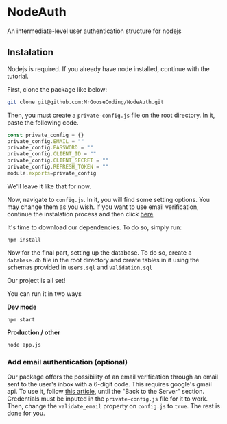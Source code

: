 # NodeAuth
An intermediate-level user authentication structure for nodejs

## Instalation
Nodejs is required. If you already have node installed, continue with the tutorial.

First, clone the package like below:
```bash
git clone git@github.com:MrGooseCoding/NodeAuth.git
```

Then, you must create a `private-config.js` file on the root directory. In it, paste the following code.

```js
const private_config = {}
private_config.EMAIL = ""
private_config.PASSWORD = ""
private_config.CLIENT_ID = ""
private_config.CLIENT_SECRET = ""
private_config.REFRESH_TOKEN = ""
module.exports=private_config
```

We'll leave it like that for now.

Now, navigate to `config.js`. In it, you will find some setting options. You may change them as you wish. If you want to use email verification, continue the instalation process and then click [here](#Add-email-authentication-optional)

It's time to download our dependencies. To do so, simply run:

```
npm install
```

Now for the final part, setting up the database. To do so, create a `database.db` file in the root directory and create tables in it using the schemas provided in `users.sql` and `validation.sql`  

Our project is all set!

You can run it in two ways

**Dev mode**
```
npm start
```

**Production / other**
```
node app.js
```

### Add email authentication (optional)
Our package offers the possibility of an email verification through an email sent to the user's inbox with a 6-digit code. This requires google's gmail api. To use it, follow [this article](https://www.freecodecamp.org/news/use-nodemailer-to-send-emails-from-your-node-js-server/#google-cloud-platform-configurations), until the "Back to the Server" section. Credentials must be inputed in the `private-config.js` file for it to work. Then, change the `validate_email` property on `config.js` to `true`. The rest is done for you.

